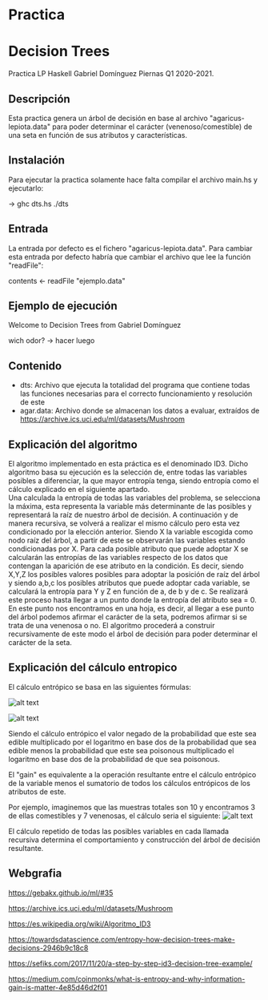 # Practica

# Decision Trees

Practica LP Haskell Gabriel Domínguez Piernas Q1 2020-2021.

## Descripción

Esta practica genera un árbol de decisión en base al archivo "agaricus-lepiota.data" para poder determinar el carácter (venenoso/comestible) de una seta en función de sus atributos y características.

## Instalación

Para ejecutar la practica solamente hace falta compilar el archivo main.hs y ejecutarlo:

-> ghc dts.hs
./dts

## Entrada
La entrada por defecto es el fichero "agaricus-lepiota.data". Para cambiar esta entrada por defecto habría que cambiar el archivo que lee la función "readFile":

contents <- readFile "ejemplo.data" 



## Ejemplo de ejecución

Welcome to Decision Trees from Gabriel Domínguez

wich odor?
-> hacer luego


## Contenido
- dts: Archivo que ejecuta la totalidad del programa que contiene todas las funciones necesarias para el correcto funcionamiento y resolución de este
- agar.data: Archivo donde se almacenan los datos a evaluar, extraídos de https://archive.ics.uci.edu/ml/datasets/Mushroom









## Explicación del algoritmo

El algoritmo implementado en esta práctica es el denominado ID3. Dicho algoritmo basa su ejecución es la selección de, entre todas las variables posibles a diferenciar, la que mayor entropía tenga, siendo entropía como el cálculo explicado en el siguiente apartado.  
Una calculada la entropía de todas las variables del problema, se selecciona la máxima, esta representa la variable más determinante de las posibles y representará la raíz de nuestro árbol de decisión.
A continuación y de manera recursiva, se volverá a realizar el mismo cálculo pero esta vez condicionado por la elección anterior. Siendo X la variable escogida como nodo raíz del árbol, a partir de este se observarán las variables estando condicionadas por X. Para cada posible atributo que puede adoptar X se calcularán las entropías de las variables respecto de los datos que contengan la aparición de ese atributo en la condición. 
Es decir, siendo X,Y,Z los posibles valores posibles para adoptar la posición de raíz del árbol y siendo a,b,c los posibles atributos que puede adoptar cada variable, se calculará la entropía para Y y Z en función de a, de b y de c. 
Se realizará este proceso hasta llegar a un punto donde la entropía del atributo sea = 0. En este punto nos encontramos en una hoja, es decir, al llegar a ese punto del árbol podemos afirmar el carácter de la seta, podremos afirmar si se trata de una venenosa o no. 
El algoritmo procederá a construir recursivamente de este modo el árbol de decisión para poder determinar el carácter de la seta. 



## Explicación del cálculo entropico

El cálculo entrópico se basa en las siguientes fórmulas:

![alt text](https://miro.medium.com/max/391/1*nNY_7_aWRwp8E2DyGduEPg.png)

![alt text](https://miro.medium.com/max/700/0*08CaHVjPCgs_fZyp.png)



Siendo el cálculo entrópico el valor negado de la probabilidad que este sea edible multiplicado por el logaritmo en base dos de la probabilidad que sea edible menos la probabilidad que este sea poisonous multiplicado el logaritmo en base dos de la probabilidad de que sea poisonous.

El "gain" es equivalente a la operación resultante entre el cálculo entrópico de la variable menos el sumatorio de todos los cálculos entrópicos de los atributos de este.

Por ejemplo, imaginemos que las muestras totales son 10 y encontramos 3 de ellas comestibles y 7 venenosas, el cálculo seria el siguiente:
![alt text](https://miro.medium.com/max/700/0*R2ifm13OVNp9ZvVX.png)

El cálculo repetido de todas las posibles variables en cada llamada recursiva determina el comportamiento y construcción del árbol de decisión resultante.



## Webgrafia

https://gebakx.github.io/ml/#35

https://archive.ics.uci.edu/ml/datasets/Mushroom

https://es.wikipedia.org/wiki/Algoritmo_ID3

https://towardsdatascience.com/entropy-how-decision-trees-make-decisions-2946b9c18c8

https://sefiks.com/2017/11/20/a-step-by-step-id3-decision-tree-example/

https://medium.com/coinmonks/what-is-entropy-and-why-information-gain-is-matter-4e85d46d2f01






